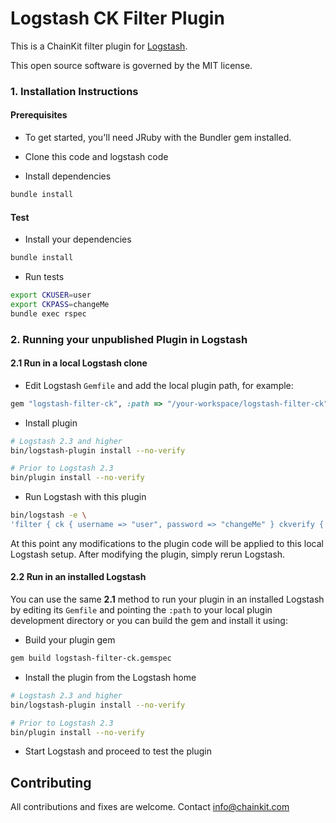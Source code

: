 # Logstash CK Filter Plugin

This is a ChainKit filter plugin for [Logstash](https://github.com/elastic/logstash).

This open source software is governed by the MIT license. 

### 1. Installation Instructions

#### Prerequisites
- To get started, you'll need JRuby with the Bundler gem installed.

- Clone this code and logstash code

- Install dependencies
```sh
bundle install
```

#### Test

- Install your dependencies

```sh
bundle install
```

- Run tests

```sh
export CKUSER=user
export CKPASS=changeMe
bundle exec rspec
```

### 2. Running your unpublished Plugin in Logstash

#### 2.1 Run in a local Logstash clone

- Edit Logstash `Gemfile` and add the local plugin path, for example:
```ruby
gem "logstash-filter-ck", :path => "/your-workspace/logstash-filter-ck"
```
- Install plugin
```sh
# Logstash 2.3 and higher
bin/logstash-plugin install --no-verify

# Prior to Logstash 2.3
bin/plugin install --no-verify

```
- Run Logstash with this plugin
```sh
bin/logstash -e \
'filter { ck { username => "user", password => "changeMe" } ckverify { username => "user", password => "changeMe" } }'
```
At this point any modifications to the plugin code will be applied to this local
Logstash setup. After modifying the plugin, simply rerun Logstash.

#### 2.2 Run in an installed Logstash

You can use the same **2.1** method to run your plugin in an installed Logstash by editing its
`Gemfile` and pointing the `:path` to your local plugin development directory or you can build
the gem and install it using:

- Build your plugin gem
```sh
gem build logstash-filter-ck.gemspec
```
- Install the plugin from the Logstash home
```sh
# Logstash 2.3 and higher
bin/logstash-plugin install --no-verify

# Prior to Logstash 2.3
bin/plugin install --no-verify

```
- Start Logstash and proceed to test the plugin

## Contributing

All contributions and fixes are welcome. Contact info@chainkit.com
